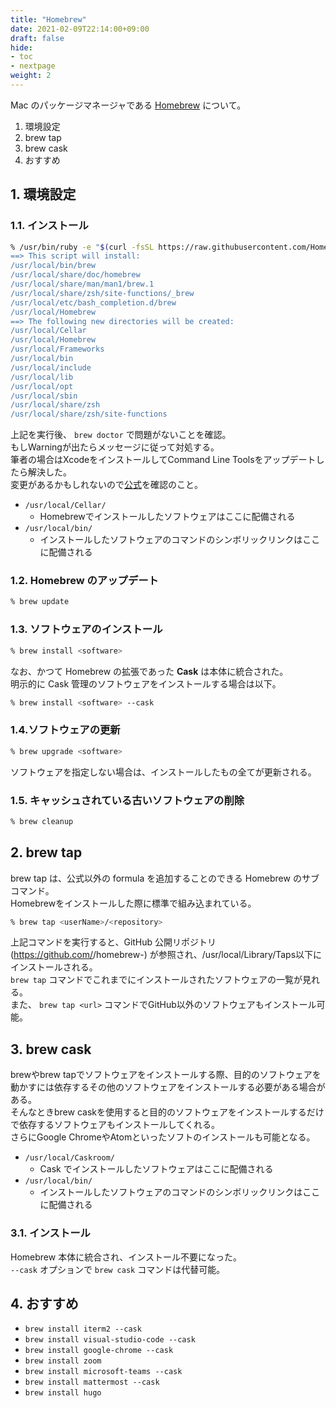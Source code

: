 ```yaml
---
title: "Homebrew"
date: 2021-02-09T22:14:00+09:00
draft: false
hide:
- toc
- nextpage
weight: 2
---
```


Mac のパッケージマネージャである [Homebrew](http://brew.sh/index_ja.html) について。

1. 環境設定  
2. brew tap  
3. brew cask
4. おすすめ

<!--more-->

## 1. 環境設定

### 1.1. インストール

```zsh
% /usr/bin/ruby -e "$(curl -fsSL https://raw.githubusercontent.com/Homebrew/install/master/install)”
==> This script will install:
/usr/local/bin/brew
/usr/local/share/doc/homebrew
/usr/local/share/man/man1/brew.1
/usr/local/share/zsh/site-functions/_brew
/usr/local/etc/bash_completion.d/brew
/usr/local/Homebrew
==> The following new directories will be created:
/usr/local/Cellar
/usr/local/Homebrew
/usr/local/Frameworks
/usr/local/bin
/usr/local/include
/usr/local/lib
/usr/local/opt
/usr/local/sbin
/usr/local/share/zsh
/usr/local/share/zsh/site-functions
```

上記を実行後、 `brew doctor` で問題がないことを確認。  
もしWarningが出たらメッセージに従って対処する。  
筆者の場合はXcodeをインストールしてCommand Line Toolsをアップデートしたら解決した。  
変更があるかもしれないので[公式](http://brew.sh/index_ja.html)を確認のこと。

- `/usr/local/Cellar/`
    - Homebrewでインストールしたソフトウェアはここに配備される
- `/usr/local/bin/`
    - インストールしたソフトウェアのコマンドのシンボリックリンクはここに配備される

### 1.2. Homebrew のアップデート

```zsh
% brew update
```

### 1.3. ソフトウェアのインストール

```zsh
% brew install <software>
```

なお、かつて Homebrew の拡張であった **Cask** は本体に統合された。  
明示的に Cask 管理のソフトウェアをインストールする場合は以下。

```zsh
% brew install <software> --cask
```

### 1.4.ソフトウェアの更新

```zsh
% brew upgrade <software>
```

ソフトウェアを指定しない場合は、インストールしたもの全てが更新される。

### 1.5. キャッシュされている古いソフトウェアの削除

```zsh
% brew cleanup
```

## 2. brew tap

brew tap は、公式以外の formula を追加することのできる Homebrew のサブコマンド。  
Homebrewをインストールした際に標準で組み込まれている。

```zsh
% brew tap <userName>/<repository>
```

上記コマンドを実行すると、GitHub 公開リポジトリ (https://github.com/<userName>/homebrew-<repository>) が参照され、/usr/local/Library/Taps以下にインストールされる。  
`brew tap` コマンドでこれまでにインストールされたソフトウェアの一覧が見れる。  
また、 `brew tap <url>` コマンドでGitHub以外のソフトウェアもインストール可能。

## 3. brew cask

brewやbrew tapでソフトウェアをインストールする際、目的のソフトウェアを動かすには依存するその他のソフトウェアをインストールする必要がある場合がある。  
そんなときbrew caskを使用すると目的のソフトウェアをインストールするだけで依存するソフトウェアもインストールしてくれる。  
さらにGoogle ChromeやAtomといったソフトのインストールも可能となる。

- `/usr/local/Caskroom/`
    - Cask でインストールしたソフトウェアはここに配備される
- `/usr/local/bin/`
    - インストールしたソフトウェアのコマンドのシンボリックリンクはここに配備される

### 3.1. インストール

Homebrew 本体に統合され、インストール不要になった。  
`--cask` オプションで `brew cask` コマンドは代替可能。

## 4. おすすめ

- `brew install iterm2 --cask`
- `brew install visual-studio-code --cask`
- `brew install google-chrome --cask`
- `brew install zoom`
- `brew install microsoft-teams --cask`
- `brew install mattermost --cask`
- `brew install hugo`